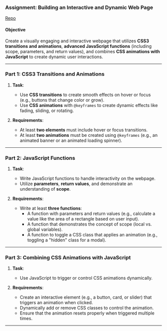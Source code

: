 ### **Assignment: Building an Interactive and Dynamic Web Page**  

[Repo](https://github.com/PLP-WebTechnologies/safaricom-hook-css3-transitions-animations-week-7-Machuge27.git)

#### **Objective**  
Create a visually engaging and interactive webpage that utilizes **CSS3 transitions and animations**, **advanced JavaScript functions** (including scope, parameters, and return values), and combines **CSS animations with JavaScript** to create dynamic user interactions.  

---

### **Part 1: CSS3 Transitions and Animations**  
1. **Task**:  
   - Use **CSS transitions** to create smooth effects on hover or focus (e.g., buttons that change color or grow).  
   - Use **CSS animations** with `@keyframes` to create dynamic effects like fading, sliding, or rotating.  

2. **Requirements**:  
   - At least **two elements** must include hover or focus transitions.  
   - At least **two animations** must be created using `@keyframes` (e.g., an animated banner or an animated loading spinner).  

---

### **Part 2: JavaScript Functions**  
1. **Task**:  
   - Write JavaScript functions to handle interactivity on the webpage.  
   - Utilize **parameters**, **return values**, and demonstrate an understanding of **scope**.  

2. **Requirements**:  
   - Write at least **three functions**:  
     - A function with parameters and return values (e.g., calculate a value like the area of a rectangle based on user input).  
     - A function that demonstrates the concept of scope (local vs. global variables).  
     - A function to toggle a CSS class that applies an animation (e.g., toggling a "hidden" class for a modal).  

---

### **Part 3: Combining CSS Animations with JavaScript**  
1. **Task**:  
   - Use JavaScript to trigger or control CSS animations dynamically.  

2. **Requirements**:  
   - Create an interactive element (e.g., a button, card, or slider) that triggers an animation when clicked.  
   - Dynamically add or remove CSS classes to control the animation.  
   - Ensure that the animation resets properly when triggered multiple times.  

---
